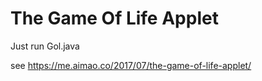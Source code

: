 # The Game Of Life Applet


Just run Gol.java

see https://me.aimao.co/2017/07/the-game-of-life-applet/
